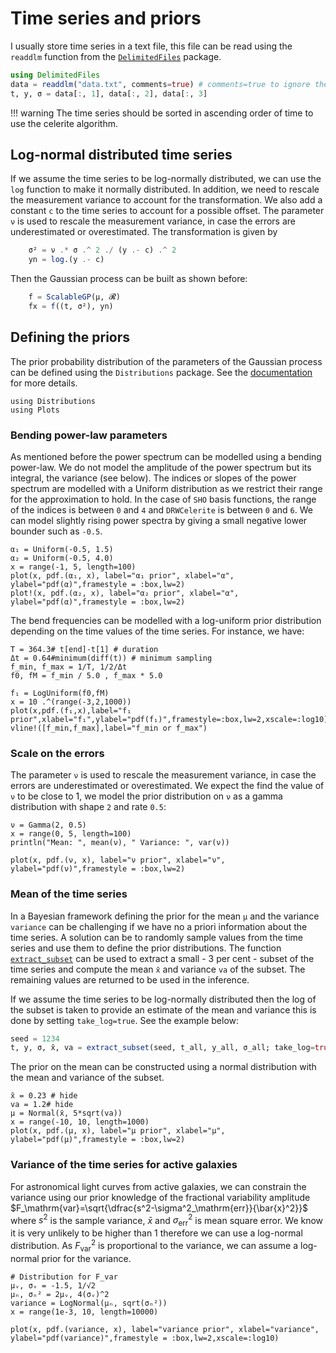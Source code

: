 
# Time series and priors

I usually store time series in a text file, this file can be read using the `readdlm` function from the [`DelimitedFiles`](https://docs.julialang.org/en/v1/stdlib/DelimitedFiles/) package.
```julia
using DelimitedFiles
data = readdlm("data.txt", comments=true) # comments=true to ignore the header
t, y, σ = data[:, 1], data[:, 2], data[:, 3]
```

!!! warning
    The time series should be sorted in ascending order of time to use the celerite algorithm.


## Log-normal distributed time series

If we assume the time series to be log-normally distributed, we can use the `log` function to make it normally distributed. In addition, we need to rescale the measurement variance to account for the transformation. We also add a constant `c` to the time series to account for a possible offset. The parameter `ν` is used to rescale the measurement variance, in case the errors are underestimated or overestimated.
The transformation is given by
```julia
    σ² = ν .* σ .^ 2 ./ (y .- c) .^ 2
    yn = log.(y .- c)
```

Then the Gaussian process can be built as shown before:
```julia
    f = ScalableGP(μ, 𝓡)
    fx = f((t, σ²), yn)
```

## Defining the priors

The prior probability distribution of the parameters of the Gaussian process can be defined using the `Distributions` package. See the
[documentation](https://juliastats.org/Distributions.jl/stable/) for more details.

```@example priors
using Distributions
using Plots
```

### Bending power-law parameters

As mentioned before the power spectrum can be modelled using a bending power-law. We do not model the amplitude of the power spectrum but its integral, the variance (see below). The indices or slopes of the power spectrum are modelled with a Uniform distribution as we restrict their range for the approximation to hold. In the case of `SHO` basis functions, the range of the indices is between `0` and `4` and `DRWCelerite` is between `0` and `6`. We can model slightly rising power spectra by giving a small negative lower bounder such as `-0.5`.
```@example priors
α₁ = Uniform(-0.5, 1.5)
α₂ = Uniform(-0.5, 4.0)
x = range(-1, 5, length=100)
plot(x, pdf.(α₁, x), label="α₁ prior", xlabel="α", ylabel="pdf(α)",framestyle = :box,lw=2)
plot!(x, pdf.(α₂, x), label="α₂ prior", xlabel="α", ylabel="pdf(α)",framestyle = :box,lw=2)
```

The bend frequencies can be modelled with a log-uniform prior distribution depending on the time values of the time series. For instance, we have:
```@example priors
T = 364.3# t[end]-t[1] # duration
Δt = 0.64#minimum(diff(t)) # minimum sampling
f_min, f_max = 1/T, 1/2/Δt
f0, fM = f_min / 5.0 , f_max * 5.0

f₁ = LogUniform(f0,fM)
x = 10 .^(range(-3,2,1000))
plot(x,pdf.(f₁,x),label="f₁ prior",xlabel="f₁",ylabel="pdf(f₁)",framestyle=:box,lw=2,xscale=:log10)
vline!([f_min,f_max],label="f_min or f_max")
```


### Scale on the errors

The parameter `ν` is used to rescale the measurement variance, in case the errors are underestimated or overestimated. We expect the find the value of `ν` to be close to 1, we model the prior distribution on `ν` as a gamma distribution with shape `2` and rate `0.5`:
```@example priors
ν = Gamma(2, 0.5)
x = range(0, 5, length=100)
println("Mean: ", mean(ν), " Variance: ", var(ν))
```

```@example priors
plot(x, pdf.(ν, x), label="ν prior", xlabel="ν", ylabel="pdf(ν)",framestyle = :box,lw=2)
```

### Mean of the time series

In a Bayesian framework defining the prior for the mean `μ` and the variance `variance` can be challenging if we have no a priori information about the time series. A solution can be to randomly sample values from the time series and use them to define the prior distributions. The function [`extract_subset`](@ref) can be used to extract a small - 3 per cent - subset of the time series and compute the mean `x̄` and variance `va` of the subset. The remaining values are returned to be used in the inference.

If we assume the time series to be log-normally distributed then the log of the subset is taken to provide an estimate of the mean and variance this is done by setting `take_log=true`. See the example below:

```julia
seed = 1234
t, y, σ, x̄, va = extract_subset(seed, t_all, y_all, σ_all; take_log=true,suffix="_seed1234")
```
The prior on the mean can be constructed using a normal distribution with the mean and variance of the subset.
```@example priors
x̄ = 0.23 # hide
va = 1.2# hide
μ = Normal(x̄, 5*sqrt(va))
x = range(-10, 10, length=1000)
plot(x, pdf.(μ, x), label="μ prior", xlabel="μ", ylabel="pdf(μ)",framestyle = :box,lw=2)
```

### Variance of the time series for active galaxies

For astronomical light curves from active galaxies, we can constrain the variance using our prior knowledge of the fractional variability amplitude $F_\mathrm{var}=\sqrt{\dfrac{s^2-\sigma^2_\mathrm{err}}{\bar{x}^2}}$ where $s^2$ is the sample variance, $\bar{x}$ and $\sigma^2_\mathrm{err}$ is mean square error.
 We know it is very unlikely to be higher than $1$ therefore we can use a log-normal distribution. As $F_\mathrm{var}^2$ is proportional to the variance, we can assume a log-normal prior for the variance.
```@example priors
# Distribution for F_var
μᵥ, σᵥ = -1.5, 1/√2
μₙ, σₙ² = 2μᵥ, 4(σᵥ)^2
variance = LogNormal(μₙ, sqrt(σₙ²))
x = range(1e-3, 10, length=10000)

plot(x, pdf.(variance, x), label="variance prior", xlabel="variance", ylabel="pdf(variance)",framestyle = :box,lw=2,xscale=:log10)
```
